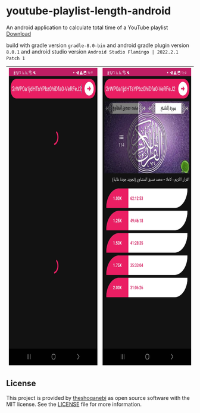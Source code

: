 # youtube-playlist-length-android

An android application to calculate total time of a YouTube playlist [Download](https://github.com/theshoqanebi/youtube-playlist-length-android/releases/download/v1.0/app-release.apk)

build with gradle version `gradle-8.0-bin` and android gradle plugin version `8.0.1` and android studio version `Android Studio Flamingo | 2022.2.1 Patch 1`

| <img src="screenshots/Screenshot_1.jpg" alt="Screenshot 1" style="height: 800px; width:360px;"/> |  <img src="screenshots/Screenshot_2.jpg" alt="Screenshot 2" style="height: 800px; width:360px;"/> |
| ---------------------------------------------- | -------------------------------------------- |

## License

This project is provided by [theshoqanebi](mailto:theshoqanebi@gmail.com) as open source software with the MIT license. See the [LICENSE](LICENSE.txt) file for more information.
